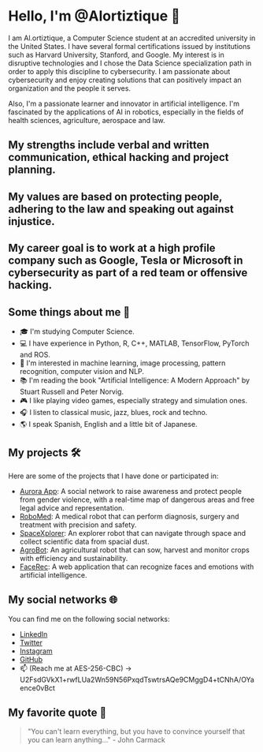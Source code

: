 # Hello, I'm @Alortiztique 👋

I am Al.ortiztique, a Computer Science student at an accredited university in the United States. I have several formal certifications issued by institutions such as Harvard University, Stanford, and Google. My interest is in disruptive technologies and I chose the Data Science specialization path in order to apply this discipline to cybersecurity. I am passionate about cybersecurity and enjoy creating solutions that can positively impact an organization and the people it serves.

Also, I'm a passionate learner and innovator in artificial intelligence. I'm fascinated by the applications of AI in robotics, especially in the fields of health sciences, agriculture, aerospace and law.

## My strengths include verbal and written communication, ethical hacking and project planning.

## My values are based on protecting people, adhering to the law and speaking out against injustice.

## My career goal is to work at a high profile company such as Google, Tesla or Microsoft in cybersecurity as part of a red team or offensive hacking.

## Some things about me 🤖

- 🎓 I'm studying Computer Science.
- 💻 I have experience in Python, R, C++, MATLAB, TensorFlow, PyTorch and ROS.
- 🚀 I'm interested in machine learning, image processing, pattern recognition, computer vision and NLP.
- 📚 I'm reading the book "Artificial Intelligence: A Modern Approach" by Stuart Russell and Peter Norvig.
- 🎮 I like playing video games, especially strategy and simulation ones.
- 🎧 I listen to classical music, jazz, blues, rock and techno.
- 🌎 I speak Spanish, English and a little bit of Japanese.

## My projects 🛠️

Here are some of the projects that I have done or participated in:

- [Aurora App](https://linktr.ee/auroraapp): A social network to raise awareness and protect people from gender violence, with a real-time map of dangerous areas and free legal advice and representation.
- [RoboMed](https://): A medical robot that can perform diagnosis, surgery and treatment with precision and safety.
- [SpaceXplorer](https://): An explorer robot that can navigate through space and collect scientific data from spacial dust.
- [AgroBot](https://agrobot.com): An agricultural robot that can sow, harvest and monitor crops with efficiency and sustainability.
- [FaceRec](https://): A web application that can recognize faces and emotions with artificial intelligence.

## My social networks 🌐

You can find me on the following social networks:

- [LinkedIn](https://www.linkedin.com/in/Alortiztique)
- [Twitter](https://twitter.com/Alortiztique)
- [Instagram](https://www.instagram.com/Al.ortiztique)
- [GitHub](https://github.com/Alortiztique)
- 📫 (Reach me at AES-256-CBC) -> U2FsdGVkX1+rwfLUa2Wn59N56PxqdTswtrsAQe9CMggD4+tCNhA/OYaence0vBct

## My favorite quote 💬

> "You can't learn everything, but you have to convince yourself that you can learn anything..." - John Carmack


<!---
Alortiztique/Alortiztique is a ✨ special ✨ repository because its `README.md` (this file) appears on your GitHub profile.
You can click the Preview link to take a look at your changes.
--->
